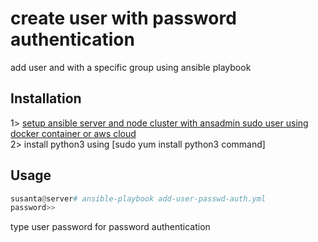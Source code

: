 
# create user with password authentication
add user and with a specific group using ansible playbook
## Installation
1> [setup ansible server and node cluster with ansadmin sudo user using docker container or aws cloud](https://www.google.com)</br>
2> install python3 using [sudo yum install python3 command]

## Usage

```python
susanta@server# ansible-playbook add-user-passwd-auth.yml
password>>
```
type user password for password authentication

